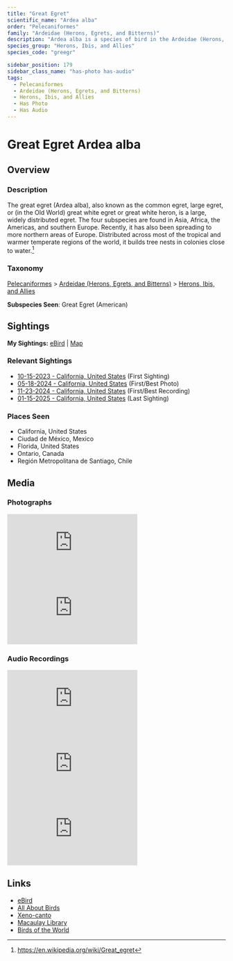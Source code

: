 ```yaml
---
title: "Great Egret"
scientific_name: "Ardea alba"
order: "Pelecaniformes"
family: "Ardeidae (Herons, Egrets, and Bitterns)"
description: "Ardea alba is a species of bird in the Ardeidae (Herons, Egrets, and Bitterns) family. It has been observed 34 times. It has been photographed. It has been recorded."
species_group: "Herons, Ibis, and Allies"
species_code: "greegr"

sidebar_position: 179
sidebar_class_name: "has-photo has-audio"
tags: 
  - Pelecaniformes
  - Ardeidae (Herons, Egrets, and Bitterns)
  - Herons, Ibis, and Allies
  - Has Photo
  - Has Audio
---
```


# Great Egret <span className='sci_name'>Ardea alba</span>

## Overview

### Description
The great egret (Ardea alba), also known as the common egret, large egret, or (in the Old World) great white egret or great white heron, is a large, widely distributed egret.  The four subspecies are found in Asia, Africa, the Americas, and southern Europe.  Recently, it has also been spreading to more northern areas of Europe. Distributed across most of the tropical and warmer temperate regions of the world, it builds tree nests in colonies close to water.[^1]

[^1]: https://en.wikipedia.org/wiki/Great_egret

### Taxonomy
[Pelecaniformes](/tags/pelecaniformes) > [Ardeidae (Herons, Egrets, and Bitterns)](/tags/ardeidae-herons-egrets-and-bitterns) > [Herons, Ibis, and Allies](/tags/herons-ibis-and-allies)

**Subspecies Seen**: Great Egret (American)


## Sightings

**My Sightings:** [eBird](https://ebird.org/lifelist?r=world&time=life&spp=greegr) | [Map](/map?species_code=greegr)

### Relevant Sightings

* [10-15-2023 - California, United States](https://ebird.org/checklist/S152332833) (First Sighting)
* [05-18-2024 - California, United States](https://ebird.org/checklist/S175399797) (First/Best Photo)
* [11-23-2024 - California, United States](https://ebird.org/checklist/S203364471) (First/Best Recording)
* [01-15-2025 - California, United States](https://ebird.org/checklist/S209444881) (Last Sighting)

### Places Seen

* California, United States
* Ciudad de México, Mexico
* Florida, United States
* Ontario, Canada
* Región Metropolitana de Santiago, Chile



## Media
### Photographs
<iframe className="photo_iframe horizontal" src="https://macaulaylibrary.org/asset/619242708/embed" frameBorder="0" allowFullScreen></iframe>
<iframe className="photo_iframe horizontal" src="https://macaulaylibrary.org/asset/629166793/embed" frameBorder="0" allowFullScreen></iframe>

### Audio Recordings
<iframe className="audio_iframe" src="https://macaulaylibrary.org/asset/626618062/embed" frameBorder="0" allowFullScreen></iframe>
<iframe className="audio_iframe" src="https://macaulaylibrary.org/asset/626685068/embed" frameBorder="0" allowFullScreen></iframe>
<iframe className="audio_iframe" src="https://macaulaylibrary.org/asset/627593386/embed" frameBorder="0" allowFullScreen></iframe>

## Links
* [eBird](https://ebird.org/species/greegr) 
* [All About Birds](https://www.allaboutbirds.org/guide/greegr) 
* [Xeno-canto](https://www.xeno-canto.org/species/ardea-alba) 
* [Macaulay Library](https://search.macaulaylibrary.org/catalog?taxonCode=greegr&sort=rating_rank_desc)
* [Birds of the World](https://birdsoftheworld.org/bow/species/greegr)
